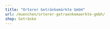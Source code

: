 ```yaml
---
title: "Orterer Getränkemärkte GmbH"
url: /muenchen/orterer-getraenkemaerkte-gmbh/
shop: Getränke
---
```

